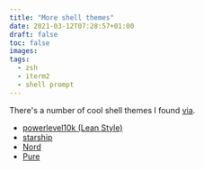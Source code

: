 ```yaml
---
title: "More shell themes"
date: 2021-03-12T07:28:57+01:00
draft: false
toc: false
images:
tags:
  - zsh
  - iterm2
  - shell prompt
---
```


There's a number of cool shell themes I found [via](https://twitter.com/engineering_bae/status/1367912731442024451).

- [powerlevel10k (Lean Style)](https://github.com/romkatv/powerlevel10k)
- [starship](https://starship.rs)
- [Nord](https://www.nordtheme.com/)
- [Pure](https://github.com/sindresorhus/pure)
